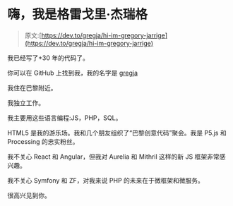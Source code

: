 # 嗨，我是格雷戈里·杰瑞格

> 原文:[https://dev.to/gregja/hi-im-gregory-jarrige](https://dev.to/gregja/hi-im-gregory-jarrige)

我已经写了+30 年的代码了。

你可以在 GitHub 上找到我，我的名字是 [gregja](https://github.com/gregja)

我住在巴黎附近。

我独立工作。

我主要用这些语言编程:JS，PHP，SQL。

HTML5 是我的游乐场。我和几个朋友组织了“巴黎创意代码”聚会。我是 P5.js 和 Processing 的忠实粉丝。

我不关心 React 和 Angular，但我对 Aurelia 和 Mithril 这样的新 JS 框架非常感兴趣。

我不关心 Symfony 和 ZF，对我来说 PHP 的未来在于微框架和微服务。

很高兴见到你。